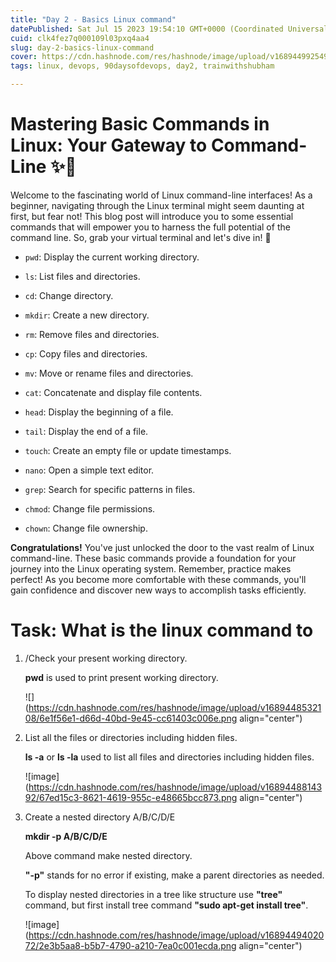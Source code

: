 ```yaml
---
title: "Day 2 - Basics Linux command"
datePublished: Sat Jul 15 2023 19:54:10 GMT+0000 (Coordinated Universal Time)
cuid: clk4fez7q000109l03pxq4aa4
slug: day-2-basics-linux-command
cover: https://cdn.hashnode.com/res/hashnode/image/upload/v1689449925497/7e35224f-b2c6-4013-8a38-a2c96750d695.jpeg
tags: linux, devops, 90daysofdevops, day2, trainwithshubham

---
```


# Mastering Basic Commands in Linux: Your Gateway to Command-Line ✨🐧

Welcome to the fascinating world of Linux command-line interfaces! As a beginner, navigating through the Linux terminal might seem daunting at first, but fear not! This blog post will introduce you to some essential commands that will empower you to harness the full potential of the command line. So, grab your virtual terminal and let's dive in! 🚀

* `pwd`: Display the current working directory.
    
* `ls`: List files and directories.
    
* `cd`: Change directory.
    
* `mkdir`: Create a new directory.
    
* `rm`: Remove files and directories.
    
* `cp`: Copy files and directories.
    
* `mv`: Move or rename files and directories.
    
* `cat`: Concatenate and display file contents.
    
* `head`: Display the beginning of a file.
    
* `tail`: Display the end of a file.
    
* `touch`: Create an empty file or update timestamps.
    
* `nano`: Open a simple text editor.
    
* `grep`: Search for specific patterns in files.
    
* `chmod`: Change file permissions.
    
* `chown`: Change file ownership.
    

**Congratulations!** You've just unlocked the door to the vast realm of Linux command-line. These basic commands provide a foundation for your journey into the Linux operating system. Remember, practice makes perfect! As you become more comfortable with these commands, you'll gain confidence and discover new ways to accomplish tasks efficiently.

# **Task: What is the linux command to**

1. /Check your present working directory.
    
    **pwd** is used to print present working directory.
    
    ![](https://cdn.hashnode.com/res/hashnode/image/upload/v1689448532108/6e1f56e1-d66d-40bd-9e45-cc61403c006e.png align="center")
    
2. List all the files or directories including hidden files.
    
    **ls -a** or **ls -la** used to list all files and directories including hidden files.
    
    ![image](https://cdn.hashnode.com/res/hashnode/image/upload/v1689448814392/67ed15c3-8621-4619-955c-e48665bcc873.png align="center")
    
3. Create a nested directory A/B/C/D/E
    
    **mkdir -p A/B/C/D/E**
    
    Above command make nested directory.
    
    **"-p"** stands for no error if existing, make a parent directories as needed.
    
    To display nested directories in a tree like structure use **"tree"** command, but first install tree command **"sudo apt-get install tree"**.
    
    ![image](https://cdn.hashnode.com/res/hashnode/image/upload/v1689449402072/2e3b5aa8-b5b7-4790-a210-7ea0c001ecda.png align="center")
